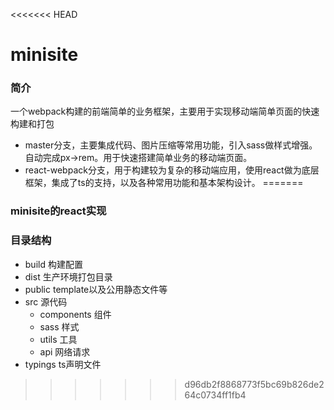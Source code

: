 <<<<<<< HEAD
# minisite

### 简介
一个webpack构建的前端简单的业务框架，主要用于实现移动端简单页面的快速构建和打包

- master分支，主要集成代码、图片压缩等常用功能，引入sass做样式增强。自动完成px->rem。用于快速搭建简单业务的移动端页面。
- react-webpack分支，用于构建较为复杂的移动端应用，使用react做为底层框架，集成了ts的支持，以及各种常用功能和基本架构设计。
=======
### minisite的react实现

### 目录结构
- build 构建配置
- dist 生产环境打包目录
- public template以及公用静态文件等
- src 源代码
  - components 组件
  - sass 样式
  - utils 工具
  - api 网络请求
- typings ts声明文件
>>>>>>> d96db2f8868773f5bc69b826de264c0734ff1fb4
